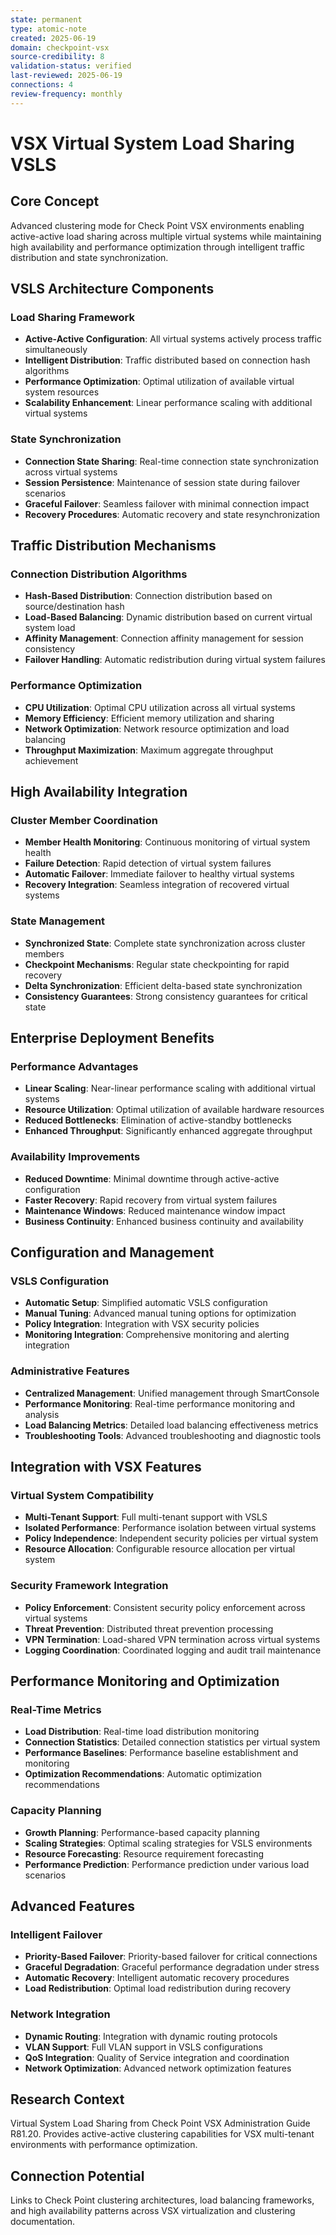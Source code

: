 ```yaml
---
state: permanent
type: atomic-note
created: 2025-06-19
domain: checkpoint-vsx
source-credibility: 8
validation-status: verified
last-reviewed: 2025-06-19
connections: 4
review-frequency: monthly
---
```


# VSX Virtual System Load Sharing VSLS

## Core Concept

Advanced clustering mode for Check Point VSX environments enabling active-active load sharing across multiple virtual systems while maintaining high availability and performance optimization through intelligent traffic distribution and state synchronization.

## VSLS Architecture Components

### Load Sharing Framework
- **Active-Active Configuration**: All virtual systems actively process traffic simultaneously
- **Intelligent Distribution**: Traffic distributed based on connection hash algorithms
- **Performance Optimization**: Optimal utilization of available virtual system resources
- **Scalability Enhancement**: Linear performance scaling with additional virtual systems

### State Synchronization
- **Connection State Sharing**: Real-time connection state synchronization across virtual systems
- **Session Persistence**: Maintenance of session state during failover scenarios
- **Graceful Failover**: Seamless failover with minimal connection impact
- **Recovery Procedures**: Automatic recovery and state resynchronization

## Traffic Distribution Mechanisms

### Connection Distribution Algorithms
- **Hash-Based Distribution**: Connection distribution based on source/destination hash
- **Load-Based Balancing**: Dynamic distribution based on current virtual system load
- **Affinity Management**: Connection affinity management for session consistency
- **Failover Handling**: Automatic redistribution during virtual system failures

### Performance Optimization
- **CPU Utilization**: Optimal CPU utilization across all virtual systems
- **Memory Efficiency**: Efficient memory utilization and sharing
- **Network Optimization**: Network resource optimization and load balancing
- **Throughput Maximization**: Maximum aggregate throughput achievement

## High Availability Integration

### Cluster Member Coordination
- **Member Health Monitoring**: Continuous monitoring of virtual system health
- **Failure Detection**: Rapid detection of virtual system failures
- **Automatic Failover**: Immediate failover to healthy virtual systems
- **Recovery Integration**: Seamless integration of recovered virtual systems

### State Management
- **Synchronized State**: Complete state synchronization across cluster members
- **Checkpoint Mechanisms**: Regular state checkpointing for rapid recovery
- **Delta Synchronization**: Efficient delta-based state synchronization
- **Consistency Guarantees**: Strong consistency guarantees for critical state

## Enterprise Deployment Benefits

### Performance Advantages
- **Linear Scaling**: Near-linear performance scaling with additional virtual systems
- **Resource Utilization**: Optimal utilization of available hardware resources
- **Reduced Bottlenecks**: Elimination of active-standby bottlenecks
- **Enhanced Throughput**: Significantly enhanced aggregate throughput

### Availability Improvements
- **Reduced Downtime**: Minimal downtime through active-active configuration
- **Faster Recovery**: Rapid recovery from virtual system failures
- **Maintenance Windows**: Reduced maintenance window impact
- **Business Continuity**: Enhanced business continuity and availability

## Configuration and Management

### VSLS Configuration
- **Automatic Setup**: Simplified automatic VSLS configuration
- **Manual Tuning**: Advanced manual tuning options for optimization
- **Policy Integration**: Integration with VSX security policies
- **Monitoring Integration**: Comprehensive monitoring and alerting integration

### Administrative Features
- **Centralized Management**: Unified management through SmartConsole
- **Performance Monitoring**: Real-time performance monitoring and analysis
- **Load Balancing Metrics**: Detailed load balancing effectiveness metrics
- **Troubleshooting Tools**: Advanced troubleshooting and diagnostic tools

## Integration with VSX Features

### Virtual System Compatibility
- **Multi-Tenant Support**: Full multi-tenant support with VSLS
- **Isolated Performance**: Performance isolation between virtual systems
- **Policy Independence**: Independent security policies per virtual system
- **Resource Allocation**: Configurable resource allocation per virtual system

### Security Framework Integration
- **Policy Enforcement**: Consistent security policy enforcement across virtual systems
- **Threat Prevention**: Distributed threat prevention processing
- **VPN Termination**: Load-shared VPN termination across virtual systems
- **Logging Coordination**: Coordinated logging and audit trail maintenance

## Performance Monitoring and Optimization

### Real-Time Metrics
- **Load Distribution**: Real-time load distribution monitoring
- **Connection Statistics**: Detailed connection statistics per virtual system
- **Performance Baselines**: Performance baseline establishment and monitoring
- **Optimization Recommendations**: Automatic optimization recommendations

### Capacity Planning
- **Growth Planning**: Performance-based capacity planning
- **Scaling Strategies**: Optimal scaling strategies for VSLS environments
- **Resource Forecasting**: Resource requirement forecasting
- **Performance Prediction**: Performance prediction under various load scenarios

## Advanced Features

### Intelligent Failover
- **Priority-Based Failover**: Priority-based failover for critical connections
- **Graceful Degradation**: Graceful performance degradation under stress
- **Automatic Recovery**: Intelligent automatic recovery procedures
- **Load Redistribution**: Optimal load redistribution during recovery

### Network Integration
- **Dynamic Routing**: Integration with dynamic routing protocols
- **VLAN Support**: Full VLAN support in VSLS configurations
- **QoS Integration**: Quality of Service integration and coordination
- **Network Optimization**: Advanced network optimization features

## Research Context

Virtual System Load Sharing from Check Point VSX Administration Guide R81.20. Provides active-active clustering capabilities for VSX multi-tenant environments with performance optimization.

## Connection Potential

Links to Check Point clustering architectures, load balancing frameworks, and high availability patterns across VSX virtualization and clustering documentation.